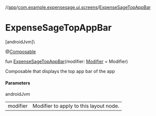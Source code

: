 //[app](../../index.md)/[com.example.expensesage.ui.screens](index.md)/[ExpenseSageTopAppBar](-expense-sage-top-app-bar.md)

# ExpenseSageTopAppBar

[androidJvm]\

@[Composable](https://developer.android.com/reference/kotlin/androidx/compose/runtime/Composable.html)

fun [ExpenseSageTopAppBar](-expense-sage-top-app-bar.md)(modifier: [Modifier](https://developer.android.com/reference/kotlin/androidx/compose/ui/Modifier.html) = Modifier)

Composable that displays the top app bar of the app

#### Parameters

androidJvm

| | |
|---|---|
| modifier | Modifier to apply to this layout node. |
